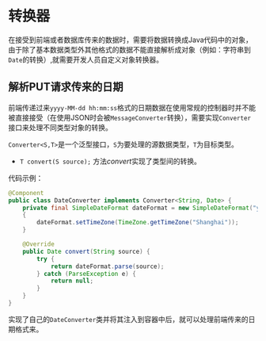 # 转换器

在接受到前端或者数据库传来的数据时，需要将数据转换成Java代码中的对象，由于除了基本数据类型外其他格式的数据不能直接解析成对象（例如：字符串到`Date`的转换）,就需要开发人员自定义对象转换器。

## 解析PUT请求传来的日期

前端传递过来`yyyy-MM-dd hh:mm:ss`格式的日期数据在使用常规的控制器时并不能被直接接受（在使用JSON时会被`MessageConverter`转换），需要实现`Converter`接口来处理不同类型对象的转换。

`Converter<S,T>`是一个泛型接口，`S`为要处理的源数据类型，`T`为目标类型。

* `T convert(S source);` 
方法*convert*实现了类型间的转换。

代码示例：

```java
@Component
public class DateConverter implements Converter<String, Date> {
    private final SimpleDateFormat dateFormat = new SimpleDateFormat("yyyy-MM-dd hh:mm:ss");
    {
        dateFormat.setTimeZone(TimeZone.getTimeZone("Shanghai"));
    }

    @Override
    public Date convert(String source) {
        try {
            return dateFormat.parse(source);
        } catch (ParseException e) {
            return null;
        }
    }
}
```

实现了自己的`DateConverter`类并将其注入到容器中后，就可以处理前端传来的日期格式来。
